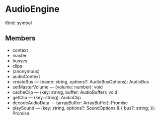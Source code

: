 # AudioEngine

Kind: symbol

## Members

- context
- master
- busses
- clips
- (anonymous)
- audioContext
- createBus — (name: string, options?: AudioBusOptions): AudioBus
- setMasterVolume — (volume: number): void
- cacheClip — (key: string, buffer: AudioBuffer): void
- getClip — (key: string): AudioClip
- decodeAudioData — (arrayBuffer: ArrayBuffer): Promise<AudioBuffer>
- playSound — (key: string, options?: SoundOptions & { bus?: string; }): Promise<AudioHandle>
